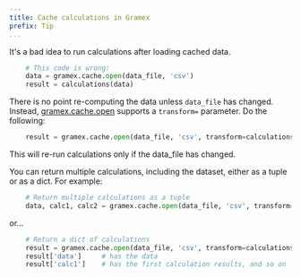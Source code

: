 ```yaml
---
title: Cache calculations in Gramex
prefix: Tip
...
```


It's a bad idea to run calculations after loading cached data.

```python
    # This code is wrong:
    data = gramex.cache.open(data_file, 'csv')
    result = calculations(data)
```

There is no point re-computing the data unless `data_file` has changed. Instead,
[gramex.cache.open](https://learn.gramener.com/gramex/gramex.html#gramex.cache.open)
supports a `transform=` parameter. Do the following:

```python
    result = gramex.cache.open(data_file, 'csv', transform=calculations)
```

This will re-run calculations only if the data_file has changed.

You can return multiple calculations, including the dataset, either as a tuple or as a dict. For example:

```python
    # Return multiple calculations as a tuple
    data, calc1, calc2 = gramex.cache.open(data_file, 'csv', transform=calculations)
```

or...

```python
    # Return a dict of calculations
    result = gramex.cache.open(data_file, 'csv', transform=calculations)
    result['data']     # has the data
    result['calc1']    # has the first calculation results, and so on
```

